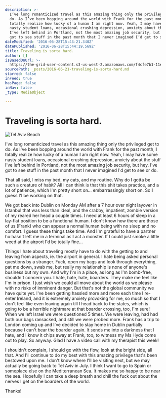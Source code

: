 ```yaml
---
description: >-
  I’ve long romanticized travel as this amazing thing only the privileged get to
  do. As I’ve been bopping around the world with Frank for the past month, I
  totally realize how lucky of a human I am right now. Yeah, I may have some
  nasty student loans, occasional crushing depression, anxiety about the stuff
  I’ve left behind in Portland, not the most amazing job security, but hey, I’ve
  got to see stuff in the past month that I never imagined I’d get to see or do.
dateModified: '2016-06-28T15:43:21.340Z'
datePublished: '2016-06-28T15:44:19.569Z'
title: Traveling is sorta hard.
author: []
isBasedOnUrl: >-
  https://the-grid-user-content.s3-us-west-2.amazonaws.com/f4cfe7b1-11e0-4e38-907b-c03bdd50aa54.jpg
sourcePath: _posts/2016-06-21-traveling-is-sorta-hard.md
starred: false
inFeed: true
hasPage: false
inNav: false
_type: MediaObject

---
```

# Traveling is sorta hard.
![Tel Aviv Beach](https://the-grid-user-content.s3-us-west-2.amazonaws.com/f4cfe7b1-11e0-4e38-907b-c03bdd50aa54.jpg)

I've long romanticized travel as this amazing thing only the privileged get to do. As I've been bopping around the world with Frank for the past month, I totally realize how lucky of a human I am right now. Yeah, I may have some nasty student loans, occasional crushing depression, anxiety about the stuff I've left behind in Portland, not the most amazing job security, but hey, I've got to see stuff in the past month that I never imagined I'd get to see or do.

That all said, I miss my bed, my cats, and my routine. Why do I gotta be such a creature of habit? All I can think is that this shit takes practice, and a lot of patience, which I'm pretty short on... embarrassingly short on. So I guess I'l be working on that.

We got back into Dublin on Monday AM after a 7 hour over night layover in Istanbul that was less than ideal, and the crabby, impatient, zombie version of my reared her head a couple times. I need at least 6 hours of sleep in a lay-flat position to be a functional human. I don't know how there are those of us (Frank) who can appear a normal human being with no sleep and no comfort. I guess these things take time. And I'm grateful to have a partner ho hasn't left me in a terminal as I act a monster. If I could just smoke a little weed at the airport I'd be totally fine...

Things I hate about traveling mostly have to do with the getting to and leaving from aspects, ie. the airport in general. I hate being asked personal questions by a stranger. Fuck, open my bags and look through everything, pat me down, swab me, but really my relationship is none of anyone's business but my own. And why I'm in a place, as long as I'm bomb-free, shouldn't concern you. I hate, hate, hate, boarders. They make me feel like I'm in prison. I just wish we could all move about the world as we please with no risks of imminent danger. But that's not the global community we have quite yet. I've been getting hassled more and more each time I re-enter Ireland, and it is extremely anxiety provoking for me, so much so that I don't feel like even leaving again till I head back to the states, which is going to be a horrible nightmare at that boarder crossing, too, I'm sure! When we left Israel we were questioned 5 times. We were leaving, had had both our bags ransacked, and still we were probed more. Frank has a trip to London coming up and I've decided to stay home in Dublin partially because I can't bear the boarder again. It sends me into a darkness that I hate, and I know it chips away at Frank, too, to witness my Ms Hyde come out to play. So anyway. Glad I have a video call with my therapist this week!

I shouldn't complain, I should go with the flow, look at the bright side, all that. And I'll continue to do my best with this amazing privilege that's been bestowed upon me. I don't know where I'll be visiting next, but we may actually be going back to Tel Aviv in July. I think I want to go to Spain or someplace else on the Mediterranean Sea. It makes me so happy to be near the sea. Hopefully I can take a deep breath and chill the fuck out about the nerves I get on the boarders of the world.

Thanks!